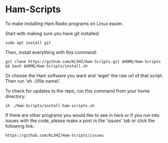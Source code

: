 # Ham-Scripts

To make installing Ham Radio programs on Linux easier.

Start with making sure you have git installed:
```
sudo apt install git
```

Then, install everything with this command:
```
git clone https://github.com/KL5HZ/Ham-Scripts.git $HOME/Ham-Scripts && bash $HOME/Ham-Scripts/install.sh
```

Or choose the Ham software you want and 'wget' the raw url of that script. Then run 'sh ./(file name)'.

To check for updates to the repo, run this command from your home directory:
```
sh ./Ham-Scripts/install-ham-scripts.sh
```

If there are other programs you would like to see in here or if you run into issues with the code, please make a post in the 'issues' tab or click the following link:
```
https://github.com/KL5HZ/Ham-Scripts/issues
```
